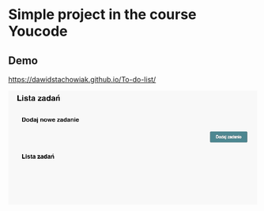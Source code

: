 # Simple project in the course Youcode

## Demo
 [](myLib/README.md)https://dawidstachowiak.github.io/To-do-list/

![](./image/toDoList.gif "")